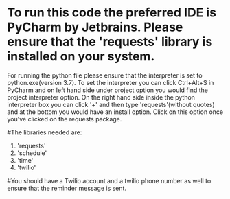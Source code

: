 # To run this code the preferred IDE is PyCharm by Jetbrains. Please ensure that the 'requests' library is installed on your system.
  For running the python file please ensure that the interpreter is set to python.exe(version 3.7). To set the interpreter you can click
  Ctrl+Alt+S in PyCharm and on left hand side under project option you would find the project interpreter option. On the right hand side inside 
  the python interpreter box you can click '+' and then type 'requests'(without quotes) and at the bottom you would have an install option.
  Click on this option once you've clicked on the requests package.

#The libraries needed are:
1. 'requests'
2. 'schedule'
3. 'time'
4. 'twilio' 

#You should have a Twilio account and a twilio phone number as well to ensure that the reminder message is sent.
